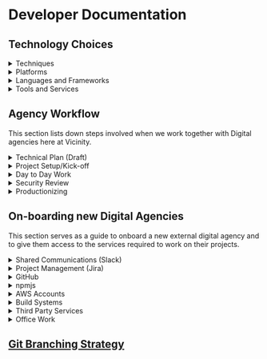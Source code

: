 # Developer Documentation

## Technology Choices

<details>
  <summary>Techniques</summary>

#### Infrastructure as code
Setting up a new environment or changing an infrastructure should be scripted and executed automatically by a build pipeline.

#### Serverless architecture
Serverless applications are easier to manage and scale so this should be the default approach when setting up a new service or a website.

#### Continuous Delivery (CD)
Deploy automatically to production after all automated tests pass.

#### Feature-toggles
Use feature-switches to enable new functionality in production for limited set of users. This is recommended for projects that are already in production and serving customers.

####  Release from master branch
Keep master branch up-to-date and ready to be deployed to production at any moment in time. In most case, we would have automatic deployment when code is merged to master.

#### Short Lived Feature branching
Keep branches short-lived and merge to master as soon as possible.

#### Rebase merging
Use rebase over merge to keep git history clean.

#### Consistent TS/ESlint across projects
We are big on keeping code consistent across different projects and repo's. We maintain eslint and tslint configs on npm.
https://www.npmjs.com/package/@vicinity/eslint-config-vcx

#### UI Component Library
Shared UI components help us build consistent UI faster across various digital assets.

NOTE: At the moment we only support vicinity theme. So for centre specific projects this is not valid.

#### Pull requests for code reviews
Useful to pick any issues, learn more, and share the knowledge using the power of GitHub
<br />
</details>


<details>
  <summary>Platforms</summary>

#### AWS
AWS is our cloud platform of choice. Of course we should keep an eye on other platforms so the solutions we build should have business logiс decoupled from the infrastructure whenever possible.

#### Auth0
Managed Identity Provider service
<br />
</details>


<details>
  <summary>Languages and Frameworks</summary>

#### NodeJS
It's cool and fast enough plus works really well for serverless architectures, e.g. running in AWS lambdas

#### JavaScript
Combined with static typing JavaScript allows rich full-stack programming experience

#### TypeScript (Recommended)
Superset of JavaScript adds types, intellisense, ES6 syntax and much more.

We maintain a TS config for consistency
https://www.npmjs.com/package/@vicinity/vcx-tsconfig

#### React.js
Our default choice for UI

#### TypeStyle or CssModules (PostCSS, CssNext)
We are big fan of local css :)

#### Storybook
Interactive UI component development / testing library

#### Terraform
Deploying cloud services using Terraform gives an opportunity to use different cloud providers.

#### Serverless.com framework
Deploying APIs to AWS Lambda is easy with this proven framework, it just works
<br />
</details>


<details>
  <summary>Tools and Services</summary>

#### Buildkite
Managed build service of choice

#### GitHub
Everything is there including this document.

#### Loggly and TrackJS
For error tracking and logging

#### Segment.io
Analytics and tracking

#### Pingdom
Monitoring websites and api's

#### Pager Duty
Incident management tool
<br />
</details>


## Agency Workflow

This section lists down steps involved when we work together with Digital agencies here at Vicinity.

<details>
  <summary>Technical Plan (Draft)</summary>
<br />
Before any technical tasks are undertaken, we all discuss technical details of the project and draft out a rough technical plan. This technical plan usually consist of following details,

  - Tech stack
  - Github Repo's, CI/CD
  - 3rd party services (loggly, trackjs, segment.io etc)
  - Data/API requirements
  - High level architecture details
<br />
<br />

</details>

<details>
  <summary>Project Setup/Kick-off</summary>
<br />
Depending on technical plan, Digital agency and Vicinity Digital team would undertake tasks for project setup. Some of the things that Digital Team will help setup are,

  - AWS account(s)
  - Github Repo(s) / Teams
  - Buildkite agent(s) etc
  - Slack channel(s)
  - Jira board
  - Emails, subdomains
  - any other accounts needed to get started

<br />
<br />
</details>


<details>
  <summary>Day to Day Work</summary>
<br />  
This varies from project to project but in most cases, members of Vicinity Team will be involved in following,

  - Daily standups
  - System design, architecture and technical dicussions/concerns
  - Digital Team would actively helpout with DevOpsy stuff (automation, terraform etc)
  - User acceptance testing

On day to day, we also expect all members to,

  - Actively document and Update high level design diagrams as and when needed
  - Capture technical debt details and prioritise them

<br />
</details>

<details>
  <summary>Security Review</summary>
<br />  
As we near completion of version 1 of the project, we will start looping in the security team here at Vicinity to kick start a security review of the product. During this review, security team will look into application vulnerabilities and suggest recommendation accordingly.

<br />
<br />
</details>

<details>
  <summary>Productionizing</summary>
<br /> 
As we near completion, we would draft a plan together for production release. This plan may include,
 
  - Preparation of infra (using automation scripts + some manual work)
  - Sending out communication to stakeholders involved
  - Agreeing on SLA and Support team

<br />
</details>

## On-boarding new Digital Agencies

This section serves as a guide to onboard a new external digital agency and to give them access to the services required to work on their projects.

<details>
  <summary>Shared Communications (Slack)</summary>
<br />  
The first step in on-boarding a new Digital Agency is to establish mechanisms for open communication.

The most convenient chat system that can be shared between Digital Agencies is Slack. Within slack, we can utilise Slack’s shared channels feature to establish real time communications.

Visit https://get.slack.help/hc/en-us/articles/115004151203-Create-shared-channels-on-a-workspace-beta-for information on how to setup a shared channel for connecting Vicinity and External Agency staff.
<br />
</details>

<details>
  <summary>Project Management (Jira)</summary>
<br />
Within Vicinity, we have access to the Atlassian suite of software tools that can help manage projects. For all the projects, we try to maintain a Jira board so that all team members and stakeholders can be in the loop through out the project.
<br />
<br />

</details>

<details>
  <summary>GitHub</summary>

<br />  
If the project revolves around creating any digital system, you will most likely require repositories under Vicinity’s organisation in GitHub.
You will need to contact Digital team at Vicinity to help you with that
Create a new team under Vicinity’s Organisation for this project
Allocate team members
Create empty repositories for the project’s development.
Generally, you will need to adjust the number of seats licensed in GitHub to cater for the expanded number of developers getting access to the organisation.
<br />
<br />

</details>

<details>
  <summary>npmjs</summary>
<br />
If you project results in the requirement to distribute javascript based components, you may like to have access to Vicinity's private npmjs.com organisation account.

contact DevOps group to gain access to this account.

<br />
</details>

<details>
  <summary>AWS Accounts</summary>
<br />
If AWS accounts are required, you should establish them on project initiation. Additionally, you should establish them with clear determination of billing and in accordance with Vicinity’s security recommendations.

This will most likely require at least two accounts to support a production environment and a separate account for all other environments, like staging.

In order to create AWS accounts, a service request will need to be raised and there can be some lead time in getting this account established. It is strongly advised that this creation process is managed through Vicinity’s DevOps group

<br />
</details>

<details>
  <summary>Build Systems</summary>
<br />
If the new project requires the development of software that relies on build systems, you will need to establish build pipelines in BuildKite. Contact DevOps group with your requirements so that Build pipelines that support your activities are created.

You are welcomed to work with DevOps from Digital team to create these pipelines.

<br />
</details>

<details>
  <summary>Third Party Services</summary>
<br />
Chances are that we may have systems that your project will require. We subscribe to a number of services that you can use for your project.

  - PagerDuty (incident management)
  - Loggly (logging)
  - Pingdom (monitoring)
  - TrackJS

There are many services and we may have what you need. If not, we will create an account on the given service and establish a way so that you have access to the tool that you need.

<br />
</details>

<details>
  <summary>Office Work</summary>
<br />
You are allowed to work from the Vicinity office in Tower One at Chadstone and are able to work on your own laptop. WiFi access is available through the Vicinity Guest network and your project liaison will assist you in getting credentials to access the network. Your project liaison will also be able to grant you building access cards.

<br />
</details>

## [Git Branching Strategy](/branching-strategy.md)

